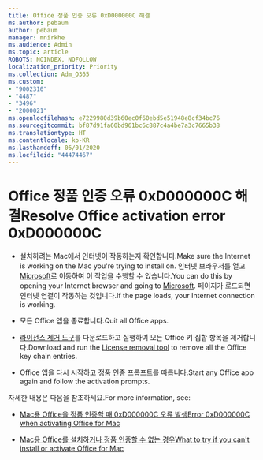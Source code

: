 ```yaml
---
title: Office 정품 인증 오류 0xD000000C 해결
ms.author: pebaum
author: pebaum
manager: mnirkhe
ms.audience: Admin
ms.topic: article
ROBOTS: NOINDEX, NOFOLLOW
localization_priority: Priority
ms.collection: Adm_O365
ms.custom:
- "9002310"
- "4487"
- "3496"
- "2000021"
ms.openlocfilehash: e7229980d39b60ec0f60ebd5e51948e8cf34bc76
ms.sourcegitcommit: bf87d91fa60bd961bc6c887c4a4be7a3c7665b38
ms.translationtype: HT
ms.contentlocale: ko-KR
ms.lasthandoff: 06/01/2020
ms.locfileid: "44474467"
---
```

# <a name="resolve-office-activation-error-0xd000000c"></a><span data-ttu-id="9184a-102">Office 정품 인증 오류 0xD000000C 해결</span><span class="sxs-lookup"><span data-stu-id="9184a-102">Resolve Office activation error 0xD000000C</span></span>

- <span data-ttu-id="9184a-103">설치하려는 Mac에서 인터넷이 작동하는지 확인합니다.</span><span class="sxs-lookup"><span data-stu-id="9184a-103">Make sure the Internet is working on the Mac you're trying to install on.</span></span> <span data-ttu-id="9184a-104">인터넷 브라우저를 열고 [Microsoft](https://www.microsoft.com)로 이동하여 이 작업을 수행할 수 있습니다.</span><span class="sxs-lookup"><span data-stu-id="9184a-104">You can do this by opening your Internet browser and going to [Microsoft](https://www.microsoft.com).</span></span> <span data-ttu-id="9184a-105">페이지가 로드되면 인터넷 연결이 작동하는 것입니다.</span><span class="sxs-lookup"><span data-stu-id="9184a-105">If the page loads, your Internet connection is working.</span></span>

- <span data-ttu-id="9184a-106">모든 Office 앱을 종료합니다.</span><span class="sxs-lookup"><span data-stu-id="9184a-106">Quit all Office apps.</span></span>

- <span data-ttu-id="9184a-107">[라이선스 제거 도구](https://go.microsoft.com/fwlink/?linkid=849815)를 다운로드하고 실행하여 모든 Office 키 집합 항목을 제거합니다.</span><span class="sxs-lookup"><span data-stu-id="9184a-107">Download and run the [License removal tool](https://go.microsoft.com/fwlink/?linkid=849815) to remove all the Office key chain entries.</span></span>

- <span data-ttu-id="9184a-108">Office 앱을 다시 시작하고 정품 인증 프롬프트를 따릅니다.</span><span class="sxs-lookup"><span data-stu-id="9184a-108">Start any Office app again and follow the activation prompts.</span></span>

<span data-ttu-id="9184a-109">자세한 내용은 다음을 참조하세요.</span><span class="sxs-lookup"><span data-stu-id="9184a-109">For more information, see:</span></span>

- [<span data-ttu-id="9184a-110">Mac용 Office을 정품 인증할 때 0xD000000C 오류 발생</span><span class="sxs-lookup"><span data-stu-id="9184a-110">Error 0xD000000C when activating Office for Mac</span></span>](https://support.office.com/article/error-0xd000000c-when-activating-office-for-mac-da865931-4658-4829-ba2d-8133390c6d25)

- [<span data-ttu-id="9184a-111">Mac용 Office를 설치하거나 정품 인증할 수 없는 경우</span><span class="sxs-lookup"><span data-stu-id="9184a-111">What to try if you can't install or activate Office for Mac</span></span>](https://support.office.com/article/what-to-try-if-you-can-t-install-or-activate-office-for-mac-5efba2b4-b1e6-4e5f-bf3c-6ab945d03dea)
